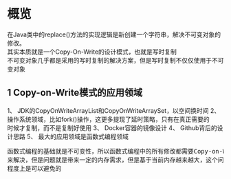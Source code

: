 # 概览

在Java类中的replace()方法的实现逻辑是新创建一个字符串，解决不可变对象的修改。  
其实本质就是一个Copy-On-Write的设计模式，也就是写时复制  
不可变对象几乎都是采用的写时复制的解决方案，但是写时复制不仅仅使用于不可变对象

## 1 Copy-on-Write模式的应用领域

1、 JDK的CopyOnWriteArrayList和CopyOnWriteArraySet，以空间换时间
2、 操作系统领域，比如fork()操作，这更多提现了延时策略，只有在真正需要的  
时候才复制，而不是复制好使用
3、 Docker容器的镜像设计
4、 Github背后的设计思路
5、 最大的应用领域是函数式编程领域

<pre>
函数式编程的基础就是不可变性，所以函数式编程中的所有修改都需要Copy-on-Write  
来解决，但是问题就是带来一定的内存需求，但是基于当前内存越来越大，这个问题在一定  
程度上是可以避免的
</pre>